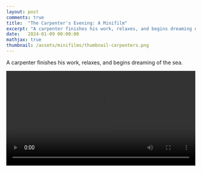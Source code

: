 ```yaml
---
layout: post
comments: true
title:  "The Carpenter's Evening: A Minifilm"
excerpt: "A carpenter finishes his work, relaxes, and begins dreaming of the sea."
date:   2024-01-09 00:00:00
mathjax: true
thumbnail: /assets/minifilms/thumbnail-carpenters.png
---
```


<style>.wrap {max-width: 900px;}</style>

A carpenter finishes his work, relaxes, and begins dreaming of the sea.

<div class="imgcap" style="display: block; margin-left: auto; margin-right: auto; width:99.9%">
    <video id="video_carpenters" controls style="width:100%">
      <source src="/assets/minifilms/carpenters-evening.mp4" type="video/mp4">
    </video>
</div>